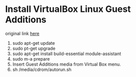 Install VirtualBox Linux Guest Additions
========================================

original link [here](https://virtualboxes.org/doc/installing-guest-additions-on-ubuntu/)

1. sudo apt-get update
2. sudo pt-get upgrade
3. sudo apt-get install build-essential module-assistant
4. sudo m-a prepare
5. Insert Guest Additions media from Virtual Box menu.
6. sh /media/cdrom/autorun.sh